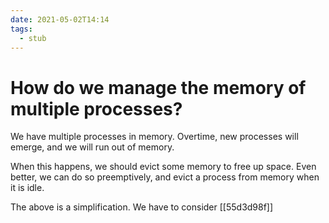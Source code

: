 ```yaml
---
date: 2021-05-02T14:14
tags: 
  - stub
---
```


# How do we manage the memory of multiple processes?

We have multiple processes in memory. Overtime, new processes will emerge, and we will run out of memory.

When this happens, we should evict some memory to free up space. Even better, we can do so preemptively, and evict a process from memory when it is idle. 

The above is a simplification. We have to consider [[55d3d98f]] 

